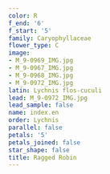 ```yaml
---
color: R
f_end: '6'
f_start: '5'
family: Caryophyllaceae
flower_type: C
image:
- M_9-0969_IMG.jpg
- M_9-0967_IMG.jpg
- M_9-0968_IMG.jpg
- M_9-0972_IMG.jpg
latin: Lychnis flos-cuculi
lead: M_9-0972_IMG.jpg
lead_sample: false
name: index.en
order: Lychnis
parallel: false
petals: '5'
petals_joined: false
star_shape: false
title: Ragged Robin
---
```

